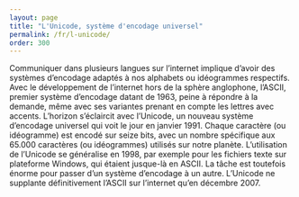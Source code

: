 ```yaml
---
layout: page
title: "L'Unicode, système d'encodage universel"
permalink: /fr/l-unicode/
order: 300
---
```

<p>Communiquer dans plusieurs langues sur l’internet implique d’avoir des systèmes d’encodage adaptés à nos alphabets ou idéogrammes respectifs. Avec le développement de l’internet hors de la sphère anglophone, l’ASCII, premier système d’encodage datant de 1963, peine à répondre à la demande, même avec ses variantes prenant en compte les lettres avec accents. L’horizon s’éclaircit avec l’Unicode, un nouveau système d’encodage universel qui voit le jour en janvier 1991. Chaque caractère (ou idéogramme) est encodé sur seize bits, avec un nombre spécifique aux 65.000 caractères (ou idéogrammes) utilisés sur notre planète. L’utilisation de l’Unicode se généralise en 1998, par exemple pour les fichiers texte sur plateforme Windows, qui étaient jusque-là en ASCII. La tâche est toutefois énorme pour passer d’un système d’encodage à un autre. L’Unicode ne supplante définitivement l’ASCII sur l’internet qu’en décembre 2007.</p>